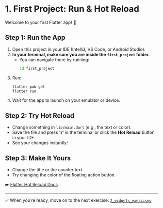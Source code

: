# 1. First Project: Run & Hot Reload

Welcome to your first Flutter app! 🎉

## Step 1: Run the App
1. Open this project in your IDE (IntelliJ, VS Code, or Android Studio).
2. **In your terminal, make sure you are inside the `first_project` folder.**
   - You can navigate there by running:
     ```sh
     cd first_project
     ```
3. Run:
   ```sh
   flutter pub get
   flutter run
   ```
3. Wait for the app to launch on your emulator or device.

## Step 2: Try Hot Reload
- Change something in `lib/main.dart` (e.g., the text or color).
- Save the file and press **'r'** in the terminal or click the **Hot Reload** button in your IDE.
- See your changes instantly!

## Step 3: Make It Yours
- Change the title or the counter text.
- Try changing the color of the floating action button.

➡️ [Flutter Hot Reload Docs](https://docs.flutter.dev/development/tools/hot-reload)

---

✅ When you’re ready, move on to the next exercise: [`2_widgets_exercises`](../2_widgets_exercises/README.md)
